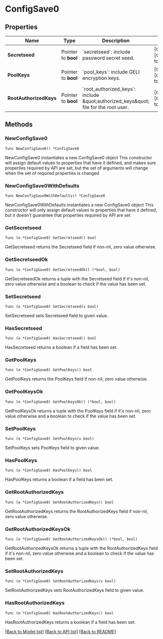# ConfigSave0

## Properties

Name | Type | Description | Notes
------------ | ------------- | ------------- | -------------
**Secretseed** | Pointer to **bool** | &#x60;secretseed&#x60;: include password secret seed. | [optional] [default to false]
**PoolKeys** | Pointer to **bool** | &#x60;pool_keys&#x60;: include GELI encryption keys. | [optional] [default to false]
**RootAuthorizedKeys** | Pointer to **bool** | &#x60;root_authorized_keys&#x60;: include \&quot;authorized_keys\&quot; file for the root user. | [optional] [default to false]

## Methods

### NewConfigSave0

`func NewConfigSave0() *ConfigSave0`

NewConfigSave0 instantiates a new ConfigSave0 object
This constructor will assign default values to properties that have it defined,
and makes sure properties required by API are set, but the set of arguments
will change when the set of required properties is changed

### NewConfigSave0WithDefaults

`func NewConfigSave0WithDefaults() *ConfigSave0`

NewConfigSave0WithDefaults instantiates a new ConfigSave0 object
This constructor will only assign default values to properties that have it defined,
but it doesn't guarantee that properties required by API are set

### GetSecretseed

`func (o *ConfigSave0) GetSecretseed() bool`

GetSecretseed returns the Secretseed field if non-nil, zero value otherwise.

### GetSecretseedOk

`func (o *ConfigSave0) GetSecretseedOk() (*bool, bool)`

GetSecretseedOk returns a tuple with the Secretseed field if it's non-nil, zero value otherwise
and a boolean to check if the value has been set.

### SetSecretseed

`func (o *ConfigSave0) SetSecretseed(v bool)`

SetSecretseed sets Secretseed field to given value.

### HasSecretseed

`func (o *ConfigSave0) HasSecretseed() bool`

HasSecretseed returns a boolean if a field has been set.

### GetPoolKeys

`func (o *ConfigSave0) GetPoolKeys() bool`

GetPoolKeys returns the PoolKeys field if non-nil, zero value otherwise.

### GetPoolKeysOk

`func (o *ConfigSave0) GetPoolKeysOk() (*bool, bool)`

GetPoolKeysOk returns a tuple with the PoolKeys field if it's non-nil, zero value otherwise
and a boolean to check if the value has been set.

### SetPoolKeys

`func (o *ConfigSave0) SetPoolKeys(v bool)`

SetPoolKeys sets PoolKeys field to given value.

### HasPoolKeys

`func (o *ConfigSave0) HasPoolKeys() bool`

HasPoolKeys returns a boolean if a field has been set.

### GetRootAuthorizedKeys

`func (o *ConfigSave0) GetRootAuthorizedKeys() bool`

GetRootAuthorizedKeys returns the RootAuthorizedKeys field if non-nil, zero value otherwise.

### GetRootAuthorizedKeysOk

`func (o *ConfigSave0) GetRootAuthorizedKeysOk() (*bool, bool)`

GetRootAuthorizedKeysOk returns a tuple with the RootAuthorizedKeys field if it's non-nil, zero value otherwise
and a boolean to check if the value has been set.

### SetRootAuthorizedKeys

`func (o *ConfigSave0) SetRootAuthorizedKeys(v bool)`

SetRootAuthorizedKeys sets RootAuthorizedKeys field to given value.

### HasRootAuthorizedKeys

`func (o *ConfigSave0) HasRootAuthorizedKeys() bool`

HasRootAuthorizedKeys returns a boolean if a field has been set.


[[Back to Model list]](../README.md#documentation-for-models) [[Back to API list]](../README.md#documentation-for-api-endpoints) [[Back to README]](../README.md)


